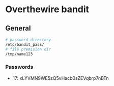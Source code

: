 # Overthewire bandit

## General
```bash
# password directory
/etc/bandit_pass/
# file premision dir
/tmp/name123
```

### Passwords
- 17: xLYVMN9WE5zQ5vHacb0sZEVqbrp7nBTn
